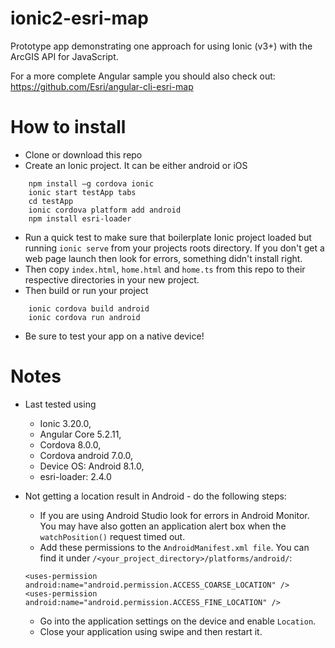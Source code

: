 # ionic2-esri-map

Prototype app demonstrating one approach for using Ionic (v3+) with the ArcGIS API for JavaScript.

For a more complete Angular sample you should also check out: https://github.com/Esri/angular-cli-esri-map

# How to install

* Clone or download this repo
* Create an Ionic project. It can be either android or iOS

```
	npm install –g cordova ionic
	ionic start testApp tabs
	cd testApp
	ionic cordova platform add android
	npm install esri-loader
```

* Run a quick test to make sure that boilerplate Ionic project loaded but running `ionic serve` from your projects
roots directory. If you don't get a web page launch then look for errors, something didn't install right.
* Then copy `index.html`, `home.html` and `home.ts` from this repo to their respective directories in your new project.
* Then build or run your project
 
```
	ionic cordova build android 
	ionic cordova run android
```

* Be sure to test your app on a native device!


# Notes
* Last tested using
  - Ionic 3.20.0, 
  - Angular Core 5.2.11, 
  - Cordova 8.0.0, 
  - Cordova android 7.0.0,
  - Device OS: Android 8.1.0,
  - esri-loader: 2.4.0 
* Not getting a location result in Android - do the following steps:
	* If you are using Android Studio look for errors in Android Monitor. You may have also gotten an application alert box when the `watchPosition()` request timed out.
	* Add these permissions to the `AndroidManifest.xml file`. You can find it under `/<your_project_directory>/platforms/android/`:

	```
    <uses-permission android:name="android.permission.ACCESS_COARSE_LOCATION" />
    <uses-permission android:name="android.permission.ACCESS_FINE_LOCATION" />
	```
	
	* Go into the application settings on the device and enable `Location`.
	* Close your application using swipe and then restart it.


